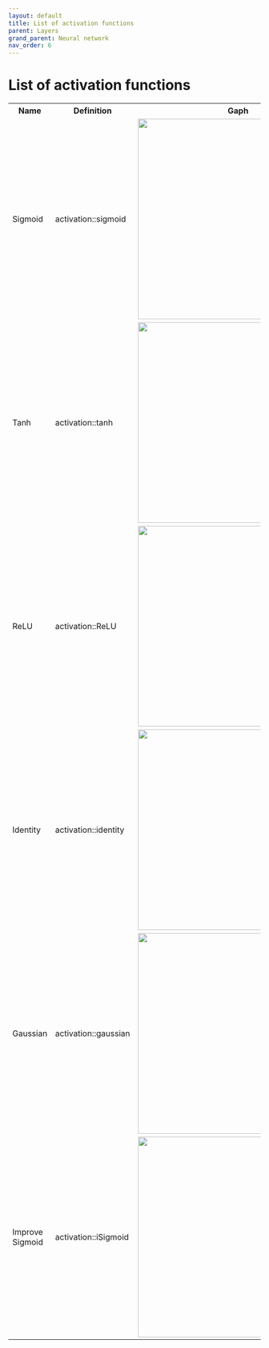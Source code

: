 ```yaml
---
layout: default
title: List of activation functions
parent: Layers
grand_parent: Neural network
nav_order: 6
---
```


# List of activation functions

<table style="width:100%">
  <tr>
    <th>Name</th>
    <th>Definition</th>
    <th>Gaph</th>
  </tr>
  <tr>
    <td>Sigmoid</td>
    <td>activation::sigmoid</td>
    <td><img src="{{site.baseurl}}/assets/images/activation_functions/sigmoid.png" att="sigmoid" width="400px" class="center"/></td>
  </tr>
  <tr>
    <td>Tanh</td>
    <td>activation::tanh</td>
    <td><img src="{{site.baseurl}}/assets/images/activation_functions/tanh.png" att="tanh" width="400px" class="center"/></td>
  </tr>
  <tr>
    <td>ReLU</td>
    <td>activation::ReLU</td>
    <td><img src="{{site.baseurl}}/assets/images/activation_functions/relu.png" att="relu" width="400px" class="center"/></td>
  </tr>
  <tr>
    <td>Identity</td>
    <td>activation::identity</td>
    <td><img src="{{site.baseurl}}/assets/images/activation_functions/identity.png" att="identity" width="400px" class="center"/></td>
  </tr>
  <tr>
    <td>Gaussian</td>
    <td>activation::gaussian</td>
    <td><img src="{{site.baseurl}}/assets/images/activation_functions/gaussian.png" att="gaussian" width="400px" class="center"/></td>
  </tr>
  <tr>
    <td>Improve Sigmoid</td>
    <td>activation::iSigmoid</td>
    <td><img src="{{site.baseurl}}/assets/images/activation_functions/isigmoid.png" att="isigmoid" width="400px" class="center"/></td>
  </tr>
</table>